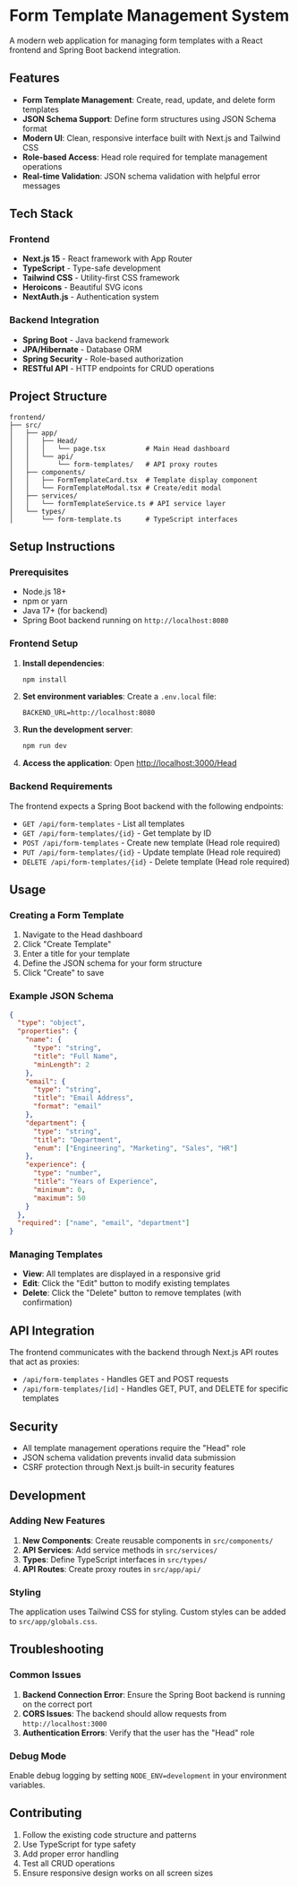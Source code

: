 # Form Template Management System

A modern web application for managing form templates with a React frontend and Spring Boot backend integration.

## Features

- **Form Template Management**: Create, read, update, and delete form templates
- **JSON Schema Support**: Define form structures using JSON Schema format
- **Modern UI**: Clean, responsive interface built with Next.js and Tailwind CSS
- **Role-based Access**: Head role required for template management operations
- **Real-time Validation**: JSON schema validation with helpful error messages

## Tech Stack

### Frontend
- **Next.js 15** - React framework with App Router
- **TypeScript** - Type-safe development
- **Tailwind CSS** - Utility-first CSS framework
- **Heroicons** - Beautiful SVG icons
- **NextAuth.js** - Authentication system

### Backend Integration
- **Spring Boot** - Java backend framework
- **JPA/Hibernate** - Database ORM
- **Spring Security** - Role-based authorization
- **RESTful API** - HTTP endpoints for CRUD operations

## Project Structure

```
frontend/
├── src/
│   ├── app/
│   │   ├── Head/
│   │   │   └── page.tsx          # Main Head dashboard
│   │   └── api/
│   │       └── form-templates/   # API proxy routes
│   ├── components/
│   │   ├── FormTemplateCard.tsx  # Template display component
│   │   └── FormTemplateModal.tsx # Create/edit modal
│   ├── services/
│   │   └── formTemplateService.ts # API service layer
│   └── types/
│       └── form-template.ts      # TypeScript interfaces
```

## Setup Instructions

### Prerequisites
- Node.js 18+ 
- npm or yarn
- Java 17+ (for backend)
- Spring Boot backend running on `http://localhost:8080`

### Frontend Setup

1. **Install dependencies**:
   ```bash
   npm install
   ```

2. **Set environment variables**:
   Create a `.env.local` file:
   ```env
   BACKEND_URL=http://localhost:8080
   ```

3. **Run the development server**:
   ```bash
   npm run dev
   ```

4. **Access the application**:
   Open [http://localhost:3000/Head](http://localhost:3000/Head)

### Backend Requirements

The frontend expects a Spring Boot backend with the following endpoints:

- `GET /api/form-templates` - List all templates
- `GET /api/form-templates/{id}` - Get template by ID
- `POST /api/form-templates` - Create new template (Head role required)
- `PUT /api/form-templates/{id}` - Update template (Head role required)
- `DELETE /api/form-templates/{id}` - Delete template (Head role required)

## Usage

### Creating a Form Template

1. Navigate to the Head dashboard
2. Click "Create Template"
3. Enter a title for your template
4. Define the JSON schema for your form structure
5. Click "Create" to save

### Example JSON Schema

```json
{
  "type": "object",
  "properties": {
    "name": {
      "type": "string",
      "title": "Full Name",
      "minLength": 2
    },
    "email": {
      "type": "string",
      "title": "Email Address",
      "format": "email"
    },
    "department": {
      "type": "string",
      "title": "Department",
      "enum": ["Engineering", "Marketing", "Sales", "HR"]
    },
    "experience": {
      "type": "number",
      "title": "Years of Experience",
      "minimum": 0,
      "maximum": 50
    }
  },
  "required": ["name", "email", "department"]
}
```

### Managing Templates

- **View**: All templates are displayed in a responsive grid
- **Edit**: Click the "Edit" button to modify existing templates
- **Delete**: Click the "Delete" button to remove templates (with confirmation)

## API Integration

The frontend communicates with the backend through Next.js API routes that act as proxies:

- `/api/form-templates` - Handles GET and POST requests
- `/api/form-templates/[id]` - Handles GET, PUT, and DELETE for specific templates

## Security

- All template management operations require the "Head" role
- JSON schema validation prevents invalid data submission
- CSRF protection through Next.js built-in security features

## Development

### Adding New Features

1. **New Components**: Create reusable components in `src/components/`
2. **API Services**: Add service methods in `src/services/`
3. **Types**: Define TypeScript interfaces in `src/types/`
4. **API Routes**: Create proxy routes in `src/app/api/`

### Styling

The application uses Tailwind CSS for styling. Custom styles can be added to `src/app/globals.css`.

## Troubleshooting

### Common Issues

1. **Backend Connection Error**: Ensure the Spring Boot backend is running on the correct port
2. **CORS Issues**: The backend should allow requests from `http://localhost:3000`
3. **Authentication Errors**: Verify that the user has the "Head" role

### Debug Mode

Enable debug logging by setting `NODE_ENV=development` in your environment variables.

## Contributing

1. Follow the existing code structure and patterns
2. Use TypeScript for type safety
3. Add proper error handling
4. Test all CRUD operations
5. Ensure responsive design works on all screen sizes
